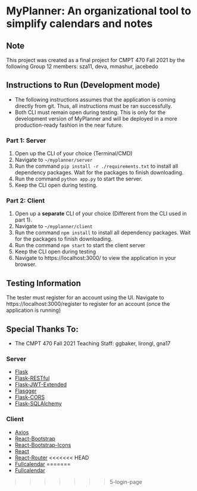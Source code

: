 # MyPlanner: An organizational tool to simplify calendars and notes

## Note
This project was created as a final project for CMPT 470 Fall 2021 by the following Group 12 members: sza11, deva, mmashur, jacebedo

## Instructions to Run (Development mode)
- The following instructions assumes that the application is coming directly from git. Thus, all instructions must be ran successfully.
- Both CLI must remain open during testing. This is only for the development version of MyPlanner and will be deployed in a more production-ready fashion in the near future.

### Part 1: Server
1. Open up the CLI of your choice (Terminal/CMD)
2. Navigate to `~/myplanner/server`
3. Run the command `pip install -r ./requirements.txt` to install all dependency packages. Wait for the packages to finish downloading.
4. Run the command `python app.py` to start the server.
5. Keep the CLI open during testing.

### Part 2: Client
1. Open up a **separate** CLI of  your choice (Different from the CLI used in part 1).
2. Navigate to `~/myplanner/client`
3. Run the command `npm install` to install all dependency packages. Wait for the packages to finish downloading.
4. Run the command `npm start` to start the client server
5. Keep the CLI open during testing
6. Navigate to https://localhost:3000/ to view the application in your browser.

## Testing Information
The tester must register for an account using the UI. Navigate to https://localhost:3000/register to register for an account (once the application is running)

## Special Thanks To:
- The CMPT 470 Fall 2021 Teaching Staff: ggbaker, lirongl, gna17 

### Server
- [Flask](https://flask.palletsprojects.com/en/2.0.x/)
- [Flask-RESTful](https://github.com/flask-restful/flask-restful)
- [Flask-JWT-Extended](https://github.com/vimalloc/flask-jwt-extended)
- [Flasgger](https://github.com/flasgger/flasgger)
- [Flask-CORS](https://github.com/corydolphin/flask-cors)
- [Flask-SQLAlchemy](https://flask-sqlalchemy.palletsprojects.com/en/2.x/)

### Client
- [Axios](https://axios-http.com/)
- [React-Bootstrap](https://react-bootstrap.github.io/)
- [React-Bootstrap-Icons](https://github.com/ismamz/react-bootstrap-icons)
- [React](https://reactjs.org/)
- [React-Router](https://github.com/remix-run/react-router)
<<<<<<< HEAD
- [Fullcalendar](https://github.com/fullcalendar/fullcalendar-react)
=======
- [Fullcalendar](https://github.com/fullcalendar/fullcalendar-react)
>>>>>>> 5-login-page

